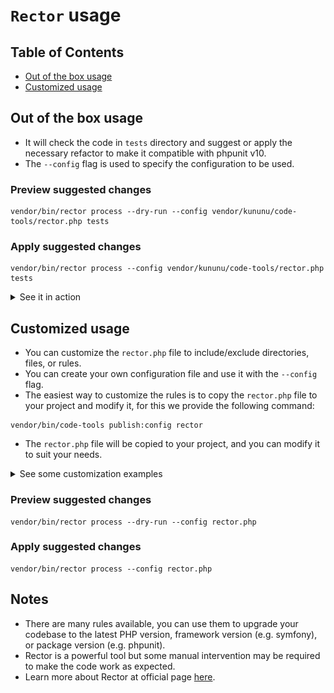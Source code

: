# `Rector` usage

## Table of Contents
- [Out of the box usage](#out-of-the-box-usage)
- [Customized usage](#customized-usage)

## Out of the box usage
- It will check the code in `tests` directory and suggest or apply the necessary refactor to make it compatible with phpunit v10.
- The `--config` flag is used to specify the configuration to be used.

### Preview suggested changes
```console
vendor/bin/rector process --dry-run --config vendor/kununu/code-tools/rector.php tests
```

### Apply suggested changes
```console
vendor/bin/rector process --config vendor/kununu/code-tools/rector.php tests
```

<details>
  <summary>See it in action</summary>

- **git diff**
- ![kununu/code-tools](/docs/Rector/screenshots/diff-rector.png)
</details>

## Customized usage
- You can customize the `rector.php` file to include/exclude directories, files, or rules.
- You can create your own configuration file and use it with the `--config` flag.
- The easiest way to customize the rules is to copy the `rector.php` file to your project and modify it, for this we provide the following command:

```console
vendor/bin/code-tools publish:config rector
```

- The `rector.php` file will be copied to your project, and you can modify it to suit your needs.

<details>
  <summary>See some customization examples</summary>

Example of a customized `rector.php` to upgrade to PHP 8.3 and phpunit 10:
```php
<?php

        declare(strict_types=1);

        use Rector\Config\RectorConfig;
        use Rector\Php71\Rector\ClassConst\PublicConstantVisibilityRector;
        use Rector\Php74\Rector\Closure\ClosureToArrowFunctionRector;
        use Rector\Php81\Rector\Property\ReadOnlyPropertyRector;
        use Rector\Php82\Rector\Class_\ReadOnlyClassRector;
        use Rector\Php83\Rector\ClassConst\AddTypeToConstRector;
        use Rector\Php83\Rector\ClassMethod\AddOverrideAttributeToOverriddenMethodsRector;
        use Rector\PHPUnit\Rector\StmtsAwareInterface\WithConsecutiveRector;
        use Rector\PHPUnit\Set\PHPUnitSetList;
        use Rector\PHPUnit\AnnotationsToAttributes\Rector\ClassMethod\DataProviderAnnotationToAttributeRector;
        use Rector\PHPUnit\PHPUnit100\Rector\Class_\StaticDataProviderClassMethodRector;
        use Rector\Set\ValueObject\LevelSetList;
        use Rector\ValueObject\PhpVersion;

        return RectorConfig::configure()
        ->withPaths([
          __DIR__ . '/src',
          __DIR__ . '/tests',
        ])
        ->withRules([
            AddTypeToConstRector::class,
            ReadOnlyClassRector::class,
            DataProviderAnnotationToAttributeRector::class,
            StaticDataProviderClassMethodRector::class,
        ])
        ->withSets([
            LevelSetList::UP_TO_PHP_83
        ])
        ->withSkip([
          WithConsecutiveRector::class,
          ClosureToArrowFunctionRector::class,
          PublicConstantVisibilityRector::class,
          AddOverrideAttributeToOverriddenMethodsRector::class,
        ]);
```

</details>

### Preview suggested changes
```console
vendor/bin/rector process --dry-run --config rector.php
```

### Apply suggested changes
```console
vendor/bin/rector process --config rector.php
```

## Notes
- There are many rules available, you can use them to upgrade your codebase to the latest PHP version, framework version (e.g. symfony), or package version (e.g. phpunit).
- Rector is a powerful tool but some manual intervention may be required to make the code work as expected.
- Learn more about Rector at official page [here](https://getrector.com/documentation).